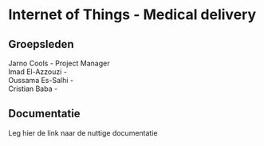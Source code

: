 # Internet of Things - Medical delivery

## Groepsleden

Jarno Cools - Project Manager   
Imad El-Azzouzi -  
Oussama Es-Salhi -  
Cristian Baba -

## Documentatie

Leg hier de link naar de nuttige documentatie
